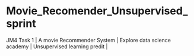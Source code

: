 # Movie_Recomender_Unsupervised_sprint
JM4 Task 1 |  A movie Recommender System | Explore data science academy | Unsupervised learning predit |
